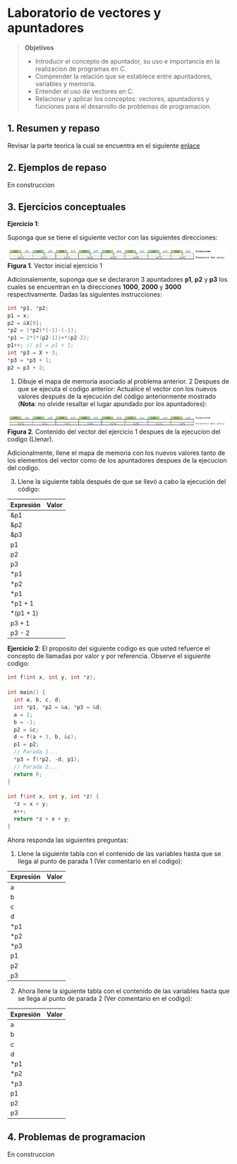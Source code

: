 # Laboratorio de vectores y apuntadores

> **Objetivos**
> * Introducir el concepto de apuntador, su uso e importancia en la realizacion de programas en C.
> * Comprender la relación que se establece entre apuntadores, variables y memoria.
> * Entender el uso de vectores en C.
> * Relacionar y aplicar los conceptos: vectores, apuntadores y funciones para el desarrollo de problemas de programacion.

## 1. Resumen y repaso

Revisar la parte teorica la cual se encuentra en el siguiente [enlace](https://github.com/dannymrock/SO-UdeA-20181/tree/master/Lab2/Parte2/teoria)

## 2. Ejemplos de repaso

En construccion

## 3. Ejercicios conceptuales

**Ejercicio 1**:

Suponga que se tiene el siguiente vector con las siguientes direcciones:

![imagen1](./imagenes/ejercicio1_vini.png)
**Figura 1**. Vector inicial ejercicio 1 

Adicionalemente, suponga que se declararon 3 apuntadores **p1**, **p2** y **p3** los cuales se encuentran en la direcciones **1000**, **2000** y **3000** respectivamente. Dadas las siguientes instrucciones:

```C
int *p1, *p2;
p1 = x;
p2 = &X[9];
*p2 = (*p2)*(-1)-(-1);
*p1 = 2*(*(p2-1))+*(p2-2);
p1++; // p1 = p1 + 1;
int *p3 = X + 3;
*p3 = *p3 + 1;
p2 = p3 + 2;
```

1. Dibuje el mapa de memoria asociado al problema anterior.
2  Despues de que se ejecuta el codigo anterior: Actualice el vector con los nuevos valores después de la ejecución del código anteriormente mostrado (**Nota**: no olvide resaltar el lugar apundado por los apuntadores):

![imagen2](./imagenes/ejercicio1_vfin.png)
**Figura 2**. Contenido del vector del ejercicio 1 despues de la ejecucion del codigo (Llenar).

Adicionalmente, llene el mapa de memoria con los nuevos valores tanto de los elementos del vector como de los apuntadores despues de la ejecucion del codigo.

3. Llene la siguiente tabla después de que se llevó a cabo la ejecución del código:

| Expresión  | Valor |
| ------------- | ------------- |
| &p1  |   |
| &p2  |   |
| &p3  |   |
| p1  |   |
| p2  |   |
| p3  |   |
| *p1  |   |
| *p2  |   |
| *p1  |   |
| *p1 + 1  |   |
| *(p1 + 1)  |   |
| p3 + 1  |   |
| p3 - 2  |   |

**Ejercicio 2**:
El proposito del siguiente codigo es que usted refuerce el concepto de llamadas por valor y por referencia. Observe el siguiente codigo:

```C
int f(int x, int y, int *z);

int main() {
  int a, b, c, d;
  int *p1, *p2 = &a, *p3 = &d;
  a = 2;
  b = -1;
  p2 = &c;  
  d = f(a + 3, b, &c);
  p1 = p2;
  // Parada 1...
  *p3 = f(*p2, -d, p1);
  // Parada 2...
  return 0;
}

int f(int x, int y, int *z) {
  *z = x + y;
  x++;  
  return *z + x + y;
}
```

Ahora responda las siguientes preguntas:

1. Llene la siguiente tabla con el contenido de las variables hasta que se llega al punto de parada 1 (Ver comentario en el codigo):


| Expresión  | Valor |
| ------------- | ------------- |
| a  |   |
| b  |   |
| c  |   |
| d  |   |
| *p1  |   |
| *p2  |   |
| *p3 |   |
| p1  |   |
| p2  |   |
| p3  |   |

2. Ahora llene la siguiente tabla con el contenido de las variables hasta que se llega al punto de parada 2 (Ver comentario en el codigo):

| Expresión  | Valor |
| ------------- | ------------- |
| a  |   |
| b  |   |
| c  |   |
| d  |   |
| *p1  |   |
| *p2  |   |
| *p3 |   |
| p1  |   |
| p2  |   |
| p3  |   |

## 4. Problemas de programacion

En construccion
